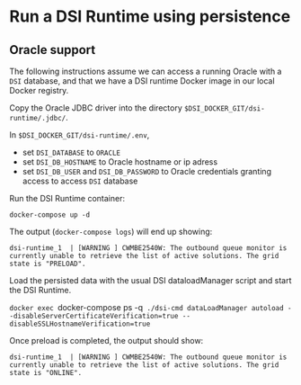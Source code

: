 # Run a DSI Runtime using persistence

## Oracle support 

The following instructions assume we can access a running Oracle with a `DSI` database, and that we have a DSI runtime Docker image in our local Docker registry.

Copy the Oracle JDBC driver into the directory
`$DSI_DOCKER_GIT/dsi-runtime/.jdbc/`.

In `$DSI_DOCKER_GIT/dsi-runtime/.env`, 
  * set `DSI_DATABASE` to `ORACLE`
  * set `DSI_DB_HOSTNAME` to Oracle hostname or ip adress
  * set `DSI_DB_USER` and `DSI_DB_PASSWORD` to Oracle credentials granting access to access `DSI` database

Run the DSI Runtime container:

`docker-compose up -d`

The output (`docker-compose logs`) will end up showing: 
```
dsi-runtime_1  | [WARNING ] CWMBE2540W: The outbound queue monitor is currently unable to retrieve the list of active solutions. The grid state is "PRELOAD".
```

Load the persisted data with the usual DSI dataloadManager script and start the DSI Runtime.

`docker exec `docker-compose ps -q` ./dsi-cmd dataLoadManager autoload --disableServerCertificateVerification=true --disableSSLHostnameVerification=true`

Once preload is completed, the output should show:

```
dsi-runtime_1  | [WARNING ] CWMBE2540W: The outbound queue monitor is currently unable to retrieve the list of active solutions. The grid state is "ONLINE".
```

